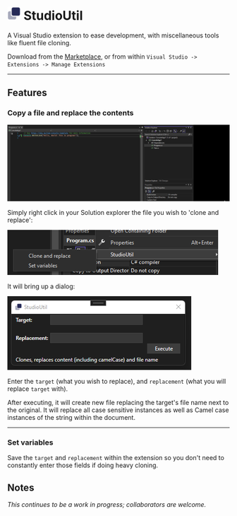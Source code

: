# <img src="src/StudioUtil/Resources/logo.png" width=30> StudioUtil

A Visual Studio extension to ease development, with miscellaneous tools like fluent file cloning.

Download from the [Marketplace](https://marketplace.visualstudio.com/items?itemName=soenneker.StudioUtil), or from within `Visual Studio -> Extensions -> Manage Extensions`

<hr>

## Features

### **Copy a file and replace the contents**

<img src="misc/whatitdoes.gif"/>

Simply right click in your Solution explorer the file you wish to 'clone and replace':

![Context menu](misc/contextmenu.png)

It will bring up a dialog:

![clone and replace](misc/cloneandreplace.png)

Enter the `target` (what you wish to replace), and `replacement` (what you will replace `target` with).

After executing, it will create new file replacing the target's file name next to the original. It will replace all case sensitive instances as well as Camel case instances of the string within the document.

<hr>

### **Set variables**

Save the `target` and `replacement` within the extension so you don't need to constantly enter those fields if doing heavy cloning.

## Notes

*This continues to be a work in progress; collaborators are welcome.*